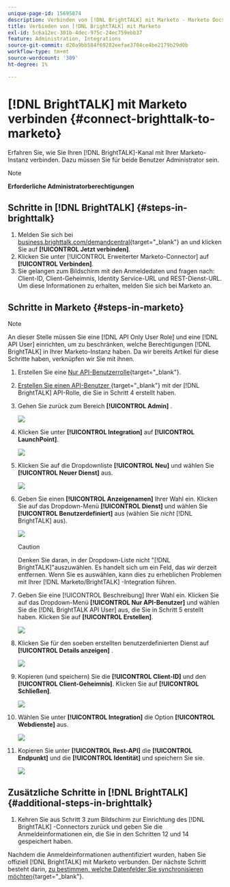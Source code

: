 ```yaml
---
unique-page-id: 15695874
description: Verbinden von [!DNL BrightTALK] mit Marketo - Marketo Docs - Produktdokumentation
title: Verbinden von [!DNL BrightTALK] mit Marketo
exl-id: 5c6a12ec-301b-4dec-975c-24ec759ebb37
feature: Administration, Integrations
source-git-commit: d20a9bb584f69282eefae3704ce4be2179b29d0b
workflow-type: tm+mt
source-wordcount: '309'
ht-degree: 1%

---
```


# [!DNL BrightTALK] mit Marketo verbinden {#connect-brighttalk-to-marketo}

Erfahren Sie, wie Sie Ihren [!DNL BrightTALK]-Kanal mit Ihrer Marketo-Instanz verbinden. Dazu müssen Sie für beide Benutzer Administrator sein.

>[!NOTE]
>
>**Erforderliche Administratorberechtigungen**

## Schritte in [!DNL BrightTALK] {#steps-in-brighttalk}

1. Melden Sie sich bei [business.brighttalk.com/demandcentral](https://business.brighttalk.com/demandcentral/login){target="_blank"} an und klicken Sie auf **[!UICONTROL Jetzt verbinden]**.
1. Klicken Sie unter [!UICONTROL Erweiterter Marketo-Connector] auf **[!UICONTROL Verbinden]**.
1. Sie gelangen zum Bildschirm mit den Anmeldedaten und fragen nach: Client-ID, Client-Geheimnis, Identity Service-URL und REST-Dienst-URL. Um diese Informationen zu erhalten, melden Sie sich bei Marketo an.

## Schritte in Marketo {#steps-in-marketo}

>[!NOTE]
>
>An dieser Stelle müssen Sie eine [!DNL API Only User Role] und eine [!DNL API User] einrichten, um zu beschränken, welche Berechtigungen [!DNL BrightTALK] in Ihrer Marketo-Instanz haben. Da wir bereits Artikel für diese Schritte haben, verknüpfen wir Sie mit ihnen.

1. Erstellen Sie eine [Nur API-Benutzerrolle](/help/marketo/product-docs/administration/users-and-roles/create-an-api-only-user-role.md){target="_blank"}.

1. [Erstellen Sie einen API-Benutzer ](/help/marketo/product-docs/administration/users-and-roles/create-an-api-only-user.md){target="_blank"} mit der [!DNL BrightTALK] API-Rolle, die Sie in Schritt 4 erstellt haben.

1. Gehen Sie zurück zum Bereich **[!UICONTROL Admin]** .

   ![](assets/connect-brighttalk-to-marketo-1.png)

1. Klicken Sie unter **[!UICONTROL Integration]** auf **[!UICONTROL LaunchPoint]**.

   ![](assets/connect-brighttalk-to-marketo-2.png)

1. Klicken Sie auf die Dropdownliste **[!UICONTROL Neu]** und wählen Sie **[!UICONTROL Neuer Dienst]** aus.

   ![](assets/connect-brighttalk-to-marketo-3.png)

1. Geben Sie einen **[!UICONTROL Anzeigenamen]** Ihrer Wahl ein. Klicken Sie auf das Dropdown-Menü **[!UICONTROL Dienst]** und wählen Sie **[!UICONTROL Benutzerdefiniert]** aus (wählen Sie _nicht_ [!DNL BrightTALK] aus).

   ![](assets/connect-brighttalk-to-marketo-4.png)

   >[!CAUTION]
   >
   >Denken Sie daran, in der Dropdown-Liste nicht &quot;[!DNL BrightTALK]&quot;auszuwählen. Es handelt sich um ein Feld, das wir derzeit entfernen. Wenn Sie es auswählen, kann dies zu erheblichen Problemen mit Ihrer [!DNL Marketo/BrightTALK] -Integration führen.

1. Geben Sie eine [!UICONTROL Beschreibung] Ihrer Wahl ein. Klicken Sie auf das Dropdown-Menü **[!UICONTROL Nur API-Benutzer]** und wählen Sie die [!DNL BrightTALK API User] aus, die Sie in Schritt 5 erstellt haben. Klicken Sie auf **[!UICONTROL Erstellen]**.

   ![](assets/connect-brighttalk-to-marketo-5.png)

1. Klicken Sie für den soeben erstellten benutzerdefinierten Dienst auf **[!UICONTROL Details anzeigen]** .

   ![](assets/connect-brighttalk-to-marketo-6.png)

1. Kopieren (und speichern) Sie die **[!UICONTROL Client-ID]** und den **[!UICONTROL Client-Geheimnis]**. Klicken Sie auf **[!UICONTROL Schließen]**.

   ![](assets/connect-brighttalk-to-marketo-7.png)

1. Wählen Sie unter **[!UICONTROL Integration]** die Option **[!UICONTROL Webdienste]** aus.

   ![](assets/connect-brighttalk-to-marketo-8.png)

1. Kopieren Sie unter **[!UICONTROL Rest-API]** die **[!UICONTROL Endpunkt]** und die **[!UICONTROL Identität]** und speichern Sie sie.

   ![](assets/connect-brighttalk-to-marketo-9.png)

## Zusätzliche Schritte in [!DNL BrightTALK] {#additional-steps-in-brighttalk}

1. Kehren Sie aus Schritt 3 zum Bildschirm zur Einrichtung des [!DNL BrightTALK] -Connectors zurück und geben Sie die Anmeldeinformationen ein, die Sie in den Schritten 12 und 14 gespeichert haben.

Nachdem die Anmeldeinformationen authentifiziert wurden, haben Sie offiziell [!DNL BrightTALK] mit Marketo verbunden. Der nächste Schritt besteht darin, [zu bestimmen, welche Datenfelder Sie synchronisieren möchten](https://support.brighttalk.com/hc/en-us/articles/115005131274-BrightTALK-Connector-for-Marketo-Choose-the-Fields-to-Sync){target="_blank"}.
